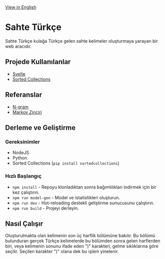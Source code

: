 [View in English](./README.md)

# Sahte Türkçe
Sahte Türkçe kulağa Türkçe gelen sahte kelimeler oluşturmaya yarayan bir web aracıdır.

## Projede Kullanılanlar
- [Svelte](https://svelte.dev/)
- [Sorted Collections](https://grantjenks.com/docs/sortedcollections/)

## Referanslar
- [N-gram](https://tr.wikipedia.org/wiki/N-gram)
- [Markov Zinciri](https://tr.wikipedia.org/wiki/Markov_zinciri)

## Derleme ve Geliştirme
### Gereksinimler
- NodeJS
- Python
- Sorted Collections (`pip install sortedcollections`)

### Hızlı Başlangıç
- `npm install` - Repoyu klonladıktan sonra bağımlılıkları indirmek için bir kez çalıştırın.
- `npm run model-gen` - Model ve istatistikleri oluşturun.
- `npm run dev` - Hot-reloading destekli geliştirme sunucusunu çalıştırın.
- `npm run build` - Projeyi derleyin.

## Nasıl Çalışır
Oluşturulmakta olan kelimenin son üç harflik bölümüne bakılır. Bu bölümü bulunduran gerçek Türkçe kelimelerde bu bölümden sonra gelen harflerden biri, veya kelimenin sonunu ifade eden ")" karakteri, gelme sıklıklarına göre seçilir. Seçilen karakter ")" olana dek bu işlem yinelenir.
